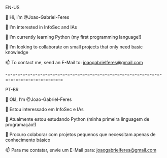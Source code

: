 EN-US

👋 Hi, I’m @Joao-Gabriel-Feres

👀 I’m interested in InfoSec and IAs

🌱 I’m currently learning Python (my first programming language!)

💞️ I’m looking to collaborate on small projects that only need basic knowledge

📫 To contact me, send an E-Mail to: joaogabrielferes@gmail.com

-=-=-=-=-=-=-=-=-=-=-=-=-=-=-=-=-=-=-=-=-=-=-=-=-=-=-=-=-=-=-=-=-=-=-=-=-=-=-=-=-=-=-=

PT-BR

👋 Olá, I’m @Joao-Gabriel-Feres

👀 Estou interessado em InfoSec e IAs

🌱 Atualmente estou estudando Python (minha primeira linguagem de programação!)

💞️ Procuro colaborar com projetos pequenos que necessitam apenas de conhecimento básico

📫 Para me contatar, envie um E-Mail para: joaogabrielferes@gmail.com
